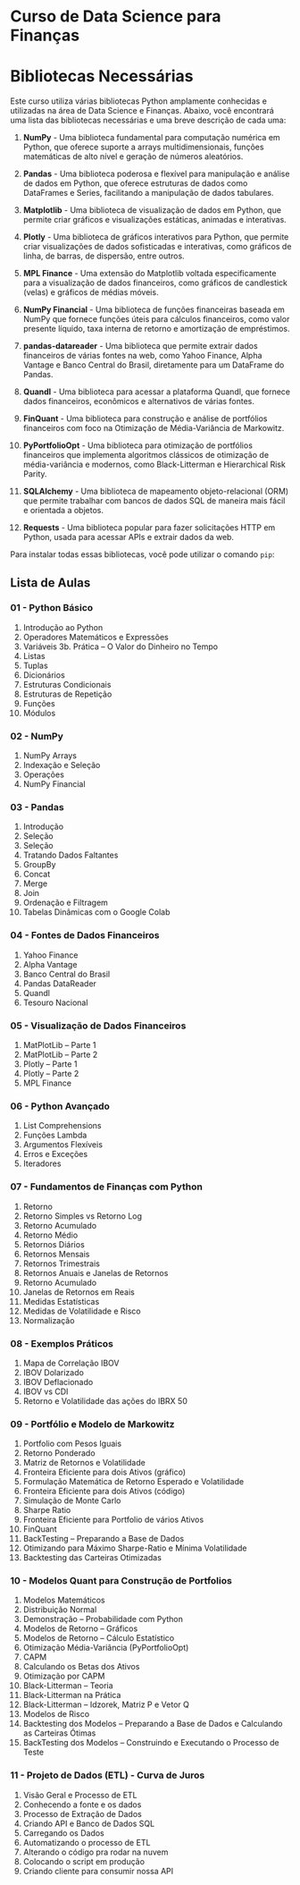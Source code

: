 # Curso de Data Science para Finanças

# Bibliotecas Necessárias

Este curso utiliza várias bibliotecas Python amplamente conhecidas e utilizadas na área de Data Science e Finanças. Abaixo, você encontrará uma lista das bibliotecas necessárias e uma breve descrição de cada uma:

1. **NumPy** - Uma biblioteca fundamental para computação numérica em Python, que oferece suporte a arrays multidimensionais, funções matemáticas de alto nível e geração de números aleatórios.

2. **Pandas** - Uma biblioteca poderosa e flexível para manipulação e análise de dados em Python, que oferece estruturas de dados como DataFrames e Series, facilitando a manipulação de dados tabulares.

3. **Matplotlib** - Uma biblioteca de visualização de dados em Python, que permite criar gráficos e visualizações estáticas, animadas e interativas.

4. **Plotly** - Uma biblioteca de gráficos interativos para Python, que permite criar visualizações de dados sofisticadas e interativas, como gráficos de linha, de barras, de dispersão, entre outros.

5. **MPL Finance** - Uma extensão do Matplotlib voltada especificamente para a visualização de dados financeiros, como gráficos de candlestick (velas) e gráficos de médias móveis.

6. **NumPy Financial** - Uma biblioteca de funções financeiras baseada em NumPy que fornece funções úteis para cálculos financeiros, como valor presente líquido, taxa interna de retorno e amortização de empréstimos.

7. **pandas-datareader** - Uma biblioteca que permite extrair dados financeiros de várias fontes na web, como Yahoo Finance, Alpha Vantage e Banco Central do Brasil, diretamente para um DataFrame do Pandas.

8. **Quandl** - Uma biblioteca para acessar a plataforma Quandl, que fornece dados financeiros, econômicos e alternativos de várias fontes.

9. **FinQuant** - Uma biblioteca para construção e análise de portfólios financeiros com foco na Otimização de Média-Variância de Markowitz.

10. **PyPortfolioOpt** - Uma biblioteca para otimização de portfólios financeiros que implementa algoritmos clássicos de otimização de média-variância e modernos, como Black-Litterman e Hierarchical Risk Parity.

11. **SQLAlchemy** - Uma biblioteca de mapeamento objeto-relacional (ORM) que permite trabalhar com bancos de dados SQL de maneira mais fácil e orientada a objetos.

12. **Requests** - Uma biblioteca popular para fazer solicitações HTTP em Python, usada para acessar APIs e extrair dados da web.

Para instalar todas essas bibliotecas, você pode utilizar o comando `pip`:


## Lista de Aulas

### 01 - Python Básico
1. Introdução ao Python
2. Operadores Matemáticos e Expressões
3. Variáveis
3b. Prática – O Valor do Dinheiro no Tempo
4. Listas
5. Tuplas
6. Dicionários
7. Estruturas Condicionais
8. Estruturas de Repetição
9. Funções
10. Módulos

### 02 - NumPy
1. NumPy Arrays
2. Indexação e Seleção
3. Operações
4. NumPy Financial

### 03 - Pandas
1. Introdução
2. Seleção
3. Seleção
4. Tratando Dados Faltantes
5. GroupBy
6. Concat
7. Merge
8. Join
9. Ordenação e Filtragem
10. Tabelas Dinâmicas com o Google Colab

### 04 - Fontes de Dados Financeiros
1. Yahoo Finance
2. Alpha Vantage
3. Banco Central do Brasil
4. Pandas DataReader
5. Quandl
6. Tesouro Nacional

### 05 - Visualização de Dados Financeiros
1. MatPlotLib – Parte 1
2. MatPlotLib – Parte 2
3. Plotly – Parte 1
4. Plotly – Parte 2
5. MPL Finance

### 06 - Python Avançado
1. List Comprehensions
2. Funções Lambda
3. Argumentos Flexíveis
4. Erros e Exceções
5. Iteradores

### 07 - Fundamentos de Finanças com Python
1. Retorno
2. Retorno Simples vs Retorno Log
3. Retorno Acumulado
4. Retorno Médio
5. Retornos Diários
6. Retornos Mensais
7. Retornos Trimestrais
8. Retornos Anuais e Janelas de Retornos
9. Retorno Acumulado
10. Janelas de Retornos em Reais
11. Medidas Estatísticas
12. Medidas de Volatilidade e Risco
13. Normalização

### 08 - Exemplos Práticos
1. Mapa de Correlação IBOV
2. IBOV Dolarizado
3. IBOV Deflacionado
4. IBOV vs CDI
5. Retorno e Volatilidade das ações do IBRX 50

### 09 - Portfólio e Modelo de Markowitz
1. Portfolio com Pesos Iguais
2. Retorno Ponderado
3. Matriz de Retornos e Volatilidade
4. Fronteira Eficiente para dois Ativos (gráfico)
5. Formulação Matemática de Retorno Esperado e Volatilidade
6. Fronteira Eficiente para dois Ativos (código)
7. Simulação de Monte Carlo
8. Sharpe Ratio
9. Fronteira Eficiente para Portfolio de vários Ativos
10. FinQuant
11. BackTesting – Preparando a Base de Dados
12. Otimizando para Máximo Sharpe-Ratio e Mínima Volatilidade
13. Backtesting das Carteiras Otimizadas

### 10 - Modelos Quant para Construção de Portfolios
1. Modelos Matemáticos
2. Distribuição Normal
3. Demonstração – Probabilidade com Python
4. Modelos de Retorno – Gráficos
5. Modelos de Retorno – Cálculo Estatístico
6. Otimização Média-Variância (PyPortfolioOpt)
7. CAPM
8. Calculando os Betas dos Ativos
9. Otimização por CAPM
10. Black-Litterman – Teoria
11. Black-Litterman na Prática
12. Black-Litterman – Idzorek, Matriz P e Vetor Q
13. Modelos de Risco
14. Backtesting dos Modelos – Preparando a Base de Dados e Calculando as Carteiras Ótimas
15. BackTesting dos Modelos – Construindo e Executando o Processo de Teste

### 11 - Projeto de Dados (ETL) - Curva de Juros
1. Visão Geral e Processo de ETL
2. Conhecendo a fonte e os dados
3. Processo de Extração de Dados
4. Criando API e Banco de Dados SQL
5. Carregando os Dados
6. Automatizando o processo de ETL
7. Alterando o código pra rodar na nuvem
8. Colocando o script em produção
9. Criando cliente para consumir nossa API
